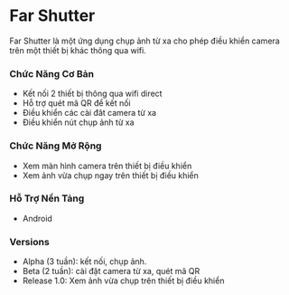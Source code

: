 # **Far Shutter** #

Far Shutter là một ứng dụng chụp ảnh từ xa cho phép điều khiển camera trên một thiết bị khác thông qua wifi.

### Chức Năng Cơ Bản ###

* Kết nối 2 thiết bị thông qua wifi direct
* Hỗ trợ quét mã QR để kết nối
* Điều khiển các cài đăt camera từ xa
* Điều khiển nút chụp ảnh từ xa

### Chức Năng Mở Rộng ###

* Xem màn hình camera trên thiết bị điều khiển
* Xem ảnh vừa chụp ngay trên thiết bị điều khiển


### Hỗ Trợ Nền Tảng ###

* Android

### Versions ###

* Alpha (3 tuần): kết nối, chụp ảnh.
* Beta (2 tuần): cài đặt camera từ xa, quét mã QR
* Release 1.0: Xem ảnh vừa chụp trên thiết bị điều khiển